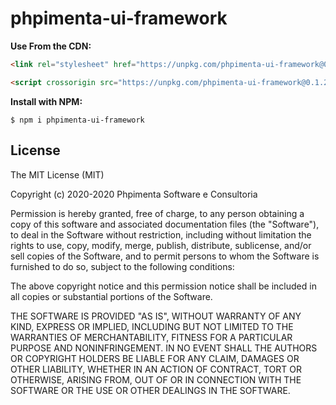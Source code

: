 # phpimenta-ui-framework

**Use From the CDN:**

```html
<link rel="stylesheet" href="https://unpkg.com/phpimenta-ui-framework@0.1.2/dist/css/phpimenta-ui.min.css" crossorigin>
```

```html
<script crossorigin src="https://unpkg.com/phpimenta-ui-framework@0.1.2/dist/js/phpimenta-ui.min.js"></script>
```

**Install with NPM:**

```shell
$ npm i phpimenta-ui-framework
```

License
-------

The MIT License (MIT)

Copyright (c) 2020-2020 Phpimenta Software e Consultoria

Permission is hereby granted, free of charge, to any person obtaining a copy of this software and associated documentation files (the "Software"), to deal in the Software without restriction, including without limitation the rights to use, copy, modify, merge, publish, distribute, sublicense, and/or sell copies of the Software, and to permit persons to whom the Software is furnished to do so, subject to the following conditions:

The above copyright notice and this permission notice shall be included in all copies or substantial portions of the Software.

THE SOFTWARE IS PROVIDED "AS IS", WITHOUT WARRANTY OF ANY KIND, EXPRESS OR IMPLIED, INCLUDING BUT NOT LIMITED TO THE WARRANTIES OF MERCHANTABILITY, FITNESS FOR A PARTICULAR PURPOSE AND NONINFRINGEMENT. IN NO EVENT SHALL THE AUTHORS OR COPYRIGHT HOLDERS BE LIABLE FOR ANY CLAIM, DAMAGES OR OTHER LIABILITY, WHETHER IN AN ACTION OF CONTRACT, TORT OR OTHERWISE, ARISING FROM, OUT OF OR IN CONNECTION WITH THE SOFTWARE OR THE USE OR OTHER DEALINGS IN THE SOFTWARE.
